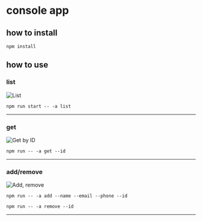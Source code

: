 # console app

## how to install

```shell
npm install
```

## how to use

### list

![List](https://i.imgur.com/OsT6tpB.png)

```shell
npm run start -- -a list
```

---

### get

![Get by ID](https://i.imgur.com/qYA2WEi.png)

```shell
npm run -- -a get --id
```

---

### add/remove

![Add, remove](https://i.imgur.com/sCm2c3w.png)

```shell
npm run -- -a add --name --email --phone --id
```
```shell
npm run -- -a remove --id
```

---

